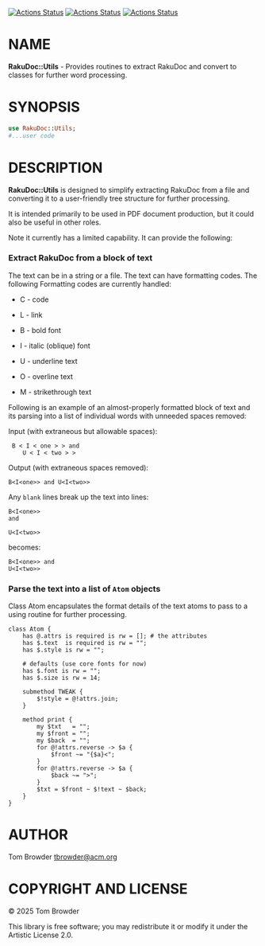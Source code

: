 [![Actions Status](https://github.com/tbrowder/RakuDoc-Utils/actions/workflows/linux.yml/badge.svg)](https://github.com/tbrowder/RakuDoc-Utils/actions) [![Actions Status](https://github.com/tbrowder/RakuDoc-Utils/actions/workflows/macos.yml/badge.svg)](https://github.com/tbrowder/RakuDoc-Utils/actions) [![Actions Status](https://github.com/tbrowder/RakuDoc-Utils/actions/workflows/windows.yml/badge.svg)](https://github.com/tbrowder/RakuDoc-Utils/actions)

NAME
====

**RakuDoc::Utils** - Provides routines to extract RakuDoc and convert to classes for further word processing.

SYNOPSIS
========

```raku
use RakuDoc::Utils;
#...user code
```

DESCRIPTION
===========

**RakuDoc::Utils** is designed to simplify extracting RakuDoc from a file and converting it to a user-friendly tree structure for further processing.

It is intended primarily to be used in PDF document production, but it could also be useful in other roles.

Note it currently has a limited capability. It can provide the following:

### Extract RakuDoc from a block of text

The text can be in a string or a file. The text can have formatting codes. The following Formatting codes are currently handled: 

  * C - code

  * L - link

  * B - bold font

  * I - italic (oblique) font

  * U - underline text

  * O - overline text

  * M - strikethrough text

Following is an example of an almost-properly formatted block of text and its parsing into a list of individual words with unneeded spaces removed:

Input (with extraneous but allowable spaces):

     B < I < one > > and
        U < I < two > >

Output (with extraneous spaces removed):

    B<I<one>> and U<I<two>>

Any `blank` lines break up the text into lines:

    B<I<one>> 
    and 

    U<I<two>>

becomes:

    B<I<one>> and 
    U<I<two>>

### Parse the text into a list of `Atom` objects

Class Atom encapsulates the format details of the text atoms to pass to a using routine for further processing.

    class Atom {
        has @.attrs is required is rw = []; # the attributes
        has $.text  is required is rw = "";
        has $.style is rw = "";

        # defaults (use core fonts for now)
        has $.font is rw = "";
        has $.size is rw = 14;

        submethod TWEAK {
            $!style = @!attrs.join;
        }

        method print {
            my $txt   = "";
            my $front = "";
            my $back  = "";
            for @!attrs.reverse -> $a {
                $front ~= "{$a}<";
            }
            for @!attrs.reverse -> $a {
                $back ~= ">";
            }
            $txt = $front ~ $!text ~ $back;
        }
    }

AUTHOR
======

Tom Browder <tbrowder@acm.org>

COPYRIGHT AND LICENSE
=====================

© 2025 Tom Browder

This library is free software; you may redistribute it or modify it under the Artistic License 2.0.

